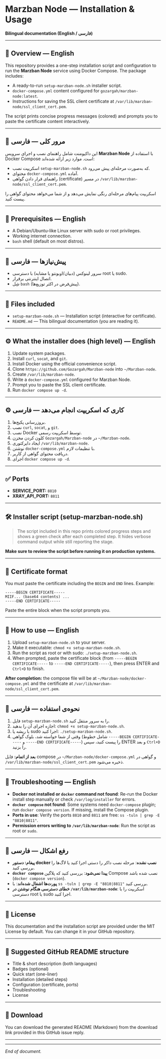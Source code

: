 # Marzban Node — Installation & Usage

**Bilingual documentation (English / فارسی)**

---

## 📌 Overview — English

This repository provides a one-step installation script and configuration to run the **Marzban Node** service using Docker Compose. The package includes:

* A ready-to-run `setup-marzban-node.sh` installer script.
* `docker-compose.yml` content configured for `gozargah/marzban-node:latest`.
* Instructions for saving the SSL client certificate at `/var/lib/marzban-node/ssl_client_cert.pem`.

The script prints concise progress messages (colored) and prompts you to paste the certificate content interactively.

---

## 📌 مرور کلی — فارسی

این داکیومنت شامل راهنمای نصب و اجرای سرویس **Marzban Node** با استفاده از Docker Compose است. موارد زیر ارائه شده‌اند:

* اسکریپت نصب `setup-marzban-node.sh` که به‌صورت مرحله‌ای پیش می‌رود.
* محتوای `docker-compose.yml` آماده.
* راهنمای قرار دادن گواهی (certificate) در مسیر `/var/lib/marzban-node/ssl_client_cert.pem`.

اسکریپت پیام‌های مرحله‌ای رنگی نمایش می‌دهد و از شما می‌خواهد محتوای گواهی را پیست کنید.

---

## 🔧 Prerequisites — English

* A Debian/Ubuntu-like Linux server with sudo or root privileges.
* Working internet connection.
* `bash` shell (default on most distros).

---

## 🔧 پیش‌نیازها — فارسی

* سرور لینوکس (دبیان/اوبونتو یا مشابه) با دسترسی root یا sudo.
* اتصال اینترنتی برقرار.
* شِل `bash` (پیش‌فرض در اکثر توزیع‌ها).

---

## 📁 Files included

* `setup-marzban-node.sh` — Installation script (interactive for certificate).
* `README.md` — This bilingual documentation (you are reading it).

---

## ⚙️ What the installer does (high level) — English

1. Update system packages.
2. Install `curl`, `socat`, and `git`.
3. Install Docker using the official convenience script.
4. Clone `https://github.com/Gozargah/Marzban-node` into `~/Marzban-node`.
5. Create `/var/lib/marzban-node`.
6. Write a `docker-compose.yml` configured for Marzban Node.
7. Prompt you to paste the SSL client certificate.
8. Run `docker compose up -d`.

---

## ⚙️ کاری که اسکریپت انجام می‌دهد — فارسی

1. بروزرسانی پکیج‌ها.
2. نصب `curl`, `socat`, و `git`.
3. نصب Docker توسط اسکریپت رسمی.
4. کلون کردن مخزن `Gozargah/Marzban-node` در `~/Marzban-node`.
5. ایجاد دایرکتوری `/var/lib/marzban-node`.
6. نوشتن `docker-compose.yml` با تنظیمات لازم.
7. دریافت محتوای گواهی از کاربر.
8. اجرای `docker compose up -d`.

---

## ✅ Ports

* **SERVICE_PORT:** `8810`
* **XRAY_API_PORT:** `8811`

---

## 🛠 Installer script (setup-marzban-node.sh)

> The script included in this repo prints colored progress steps and shows a green check after each completed step. It hides verbose command output while still reporting the stage.

**Make sure to review the script before running it on production systems.**

---

## 🧾 Certificate format

You must paste the certificate including the `BEGIN` and `END` lines. Example:

```
-----BEGIN CERTIFICATE-----
MIIF... (base64 contents) ...
-----END CERTIFICATE-----
```

Paste the entire block when the script prompts you.

---

## 🔁 How to use — English

1. Upload `setup-marzban-node.sh` to your server.
2. Make it executable: `chmod +x setup-marzban-node.sh`.
3. Run the script as root or with sudo: `./setup-marzban-node.sh`.
4. When prompted, paste the certificate block (from `-----BEGIN CERTIFICATE-----` to `-----END CERTIFICATE-----`), then press ENTER and `Ctrl+D` to finish.

**After completion:** the compose file will be at `~/Marzban-node/docker-compose.yml` and the certificate at `/var/lib/marzban-node/ssl_client_cert.pem`.

---

## 🔁 نحوه‌ی استفاده — فارسی

1. فایل `setup-marzban-node.sh` را به سرور منتقل کنید.
2. اجازه اجرای آن را بدهید: `chmod +x setup-marzban-node.sh`.
3. با ریشه یا sudo اجرا کنید: `./setup-marzban-node.sh`.
4. وقتی از شما خواسته شد، بلوک گواهی (شامل خطوط `-----BEGIN CERTIFICATE-----` و `-----END CERTIFICATE-----`) را پیست کنید، سپس ENTER و بعد `Ctrl+D` را بزنید.

**بعد از اتمام:** فایل compose در `~/Marzban-node/docker-compose.yml` و گواهی در `/var/lib/marzban-node/ssl_client_cert.pem` ذخیره می‌شود.

---

## 🐞 Troubleshooting — English

* **Docker not installed or `docker` command not found**: Re-run the Docker install step manually or check `/var/log/installer` for errors.
* **`docker compose` not found**: Some systems need `docker-compose` plugin; run `docker compose version`. If missing, install the Compose plugin.
* **Ports in use**: Verify the ports `8810` and `8811` are free: `ss -tuln | grep -E "8810|8811"`.
* **Permission errors writing to `/var/lib/marzban-node`**: Run the script as root or `sudo`.

---

## 🐞 رفع اشکال — فارسی

* **پیغام: دستور docker نصب نشده**: مرحله نصب داکر را دستی اجرا کنید یا لاگ‌ها را بررسی کنید.
* **`docker compose` پیدا نمی‌شود**: بررسی کنید که پلاگین Compose نصب شده باشد (`docker compose version`).
* **پورت‌ها اشغال شده‌اند**: با `ss -tuln | grep -E "8810|8811"` بررسی کنید.
* **خطای دسترسی هنگام نوشتن در `/var/lib/marzban-node`**: اسکریپت را با دسترسی root یا sudo اجرا کنید.

---

## 📜 License

This documentation and the installation script are provided under the MIT License by default. You can change it in your GitHub repository.

---

## 📎 Suggested GitHub README structure

* Title & short description (both languages)
* Badges (optional)
* Quick start (one-liner)
* Installation (detailed steps)
* Configuration (certificate, ports)
* Troubleshooting
* License

---

## 💾 Download

You can download the generated README (Markdown) from the download link provided in this GitHub issue reply.

---

---

*End of document.*
